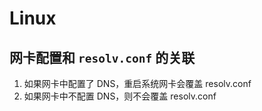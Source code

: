 # Linux

## 网卡配置和 `resolv.conf` 的关联

1. 如果网卡中配置了 DNS，重启系统网卡会覆盖 resolv.conf
2. 如果网卡中不配置 DNS，则不会覆盖 resolv.conf
